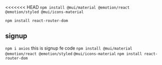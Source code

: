 <<<<<<< HEAD
`npm install @mui/material @emotion/react @emotion/styled @mui/icons-material`

`npm install react-router-dom`

## signup

`npm i axios`
this is signup fe code
`npm install @mui/material @emotion/react @emotion/styled`
`@mui/icons-material`
`npm install react-router-dom`
